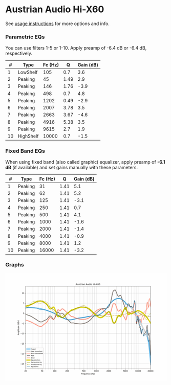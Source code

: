 # Austrian Audio Hi-X60
See [usage instructions](https://github.com/jaakkopasanen/AutoEq#usage) for more options and info.

### Parametric EQs
You can use filters 1-5 or 1-10. Apply preamp of -6.4 dB or -6.4 dB, respectively.

|   # | Type      |   Fc (Hz) |    Q |   Gain (dB) |
|-----|-----------|-----------|------|-------------|
|   1 | LowShelf  |       105 | 0.7  |         3.6 |
|   2 | Peaking   |        45 | 1.49 |         2.9 |
|   3 | Peaking   |       146 | 1.76 |        -3.9 |
|   4 | Peaking   |       498 | 0.7  |         4.8 |
|   5 | Peaking   |      1202 | 0.49 |        -2.9 |
|   6 | Peaking   |      2007 | 3.78 |         3.5 |
|   7 | Peaking   |      2663 | 3.67 |        -4.6 |
|   8 | Peaking   |      4916 | 5.38 |         3.5 |
|   9 | Peaking   |      9615 | 2.7  |         1.9 |
|  10 | HighShelf |     10000 | 0.7  |        -1.5 |

### Fixed Band EQs
When using fixed band (also called graphic) equalizer, apply preamp of **-6.1 dB** (if available) and set gains manually with these parameters.

|   # | Type    |   Fc (Hz) |    Q |   Gain (dB) |
|-----|---------|-----------|------|-------------|
|   1 | Peaking |        31 | 1.41 |         5.1 |
|   2 | Peaking |        62 | 1.41 |         5.2 |
|   3 | Peaking |       125 | 1.41 |        -3.1 |
|   4 | Peaking |       250 | 1.41 |         0.7 |
|   5 | Peaking |       500 | 1.41 |         4.1 |
|   6 | Peaking |      1000 | 1.41 |        -1.6 |
|   7 | Peaking |      2000 | 1.41 |        -1.4 |
|   8 | Peaking |      4000 | 1.41 |        -0.9 |
|   9 | Peaking |      8000 | 1.41 |         1.2 |
|  10 | Peaking |     16000 | 1.41 |        -3.2 |

### Graphs
![](./Austrian%20Audio%20Hi-X60.png)
